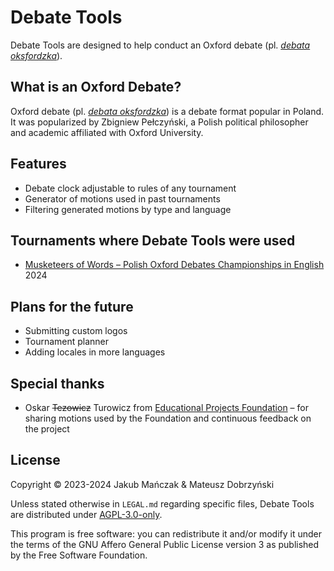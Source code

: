 # Debate Tools

Debate Tools are designed to help conduct an Oxford debate (pl. _[debata oksfordzka](https://pl.wikipedia.org/wiki/Debata_oksfordzka)_).

## What is an Oxford Debate?

Oxford debate (pl. _[debata oksfordzka](https://pl.wikipedia.org/wiki/Debata_oksfordzka)_) is a debate format popular in Poland. It was popularized by Zbigniew Pełczyński, a Polish political philosopher and academic affiliated with Oxford University.

## Features

- Debate clock adjustable to rules of any tournament
- Generator of motions used in past tournaments
- Filtering generated motions by type and language

## Tournaments where Debate Tools were used

- [Musketeers of Words – Polish Oxford Debates Championships in English](http://musketeersofwords.eu/) 2024

## Plans for the future

- Submitting custom logos
- Tournament planner
- Adding locales in more languages

## Special thanks

- Oskar ~~Tezowicz~~ Turowicz from [Educational Projects Foundation](https://projektyedukacyjne.org/) – for sharing motions used by the Foundation and continuous feedback on the project

## License

Copyright © 2023-2024 Jakub Mańczak & Mateusz Dobrzyński

Unless stated otherwise in `LEGAL.md` regarding specific files, Debate Tools are distributed under [AGPL-3.0-only](LICENSE).

This program is free software: you can redistribute it and/or modify it under the terms of the GNU Affero General Public License version 3 as published by the Free Software Foundation.
